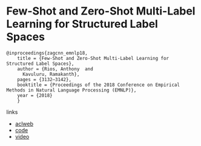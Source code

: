 # Few-Shot and Zero-Shot Multi-Label Learning for Structured Label Spaces

```
@inproceedings{zagcnn_emnlp18,
    title = {Few-Shot and Zero-Shot Multi-Label Learning for Structured Label Spaces},
    author = {Rios, Anthony  and
      Kavuluru, Ramakanth},
    pages = {3132–3142},
    booktitle = {Proceedings of the 2018 Conference on Empirical Methods in Natural Language Processing (EMNLP)},
    year = {2018}
    }
```

links
- [aclweb](https://www.aclweb.org/anthology/papers/D/D18/D18-1352/)
- [code](https://github.com/AnthonyMRios/multi-label-zero-shot)
- [video](https://vimeo.com/305948835)
